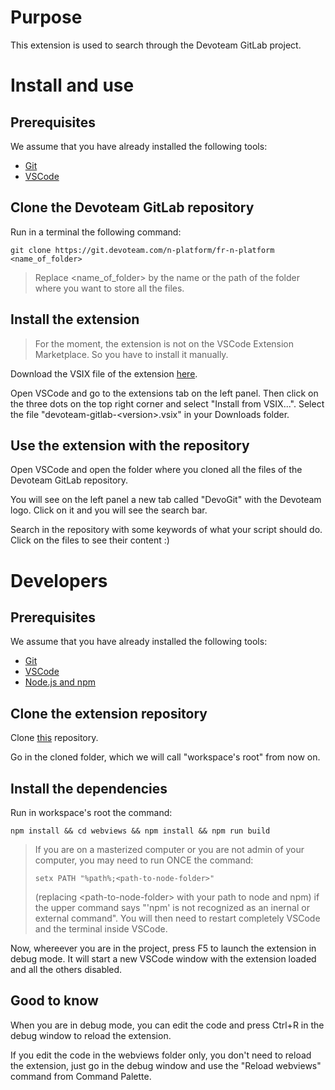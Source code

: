 # Purpose

This extension is used to search through the Devoteam GitLab project.

# Install and use

## Prerequisites

We assume that you have already installed the following tools:
- [Git](https://git-scm.com/downloads)
- [VSCode](https://code.visualstudio.com/download)

## Clone the Devoteam GitLab repository

Run in a terminal the following command:
```shell
git clone https://git.devoteam.com/n-platform/fr-n-platform <name_of_folder>
```

> Replace \<name_of_folder> by the name or the path of the folder where you want to store all the files.

## Install the extension

> For the moment, the extension is not on the VSCode Extension Marketplace. So you have to install it manually.

Download the VSIX file of the extension [here](https://github.com/Ahmed-Zaki-BENNECER/DevoGit-VsCode/releases/latest).

Open VSCode and go to the extensions tab on the left panel. Then click on the three dots on the top right corner and select "Install from VSIX...". Select the file "devoteam-gitlab-\<version>.vsix" in your Downloads folder.

## Use the extension with the repository

Open VSCode and open the folder where you cloned all the files of the Devoteam GitLab repository.

You will see on the left panel a new tab called "DevoGit" with the Devoteam logo. Click on it and you will see the search bar.

Search in the repository with some keywords of what your script should do. Click on the files to see their content :\)

# Developers

## Prerequisites

We assume that you have already installed the following tools:
- [Git](https://git-scm.com/downloads)
- [VSCode](https://code.visualstudio.com/download)
- [Node.js and npm](https://nodejs.org/en/download/)

## Clone the extension repository

Clone [this](https://github.com/Ahmed-Zaki-BENNECER/DevoGit-VsCode) repository.

Go in the cloned folder, which we will call "workspace's root" from now on.

## Install the dependencies

Run in workspace's root the command:
```shell
npm install && cd webviews && npm install && npm run build
```

> If you are on a masterized computer or you are not admin of your computer, you may need to run ONCE the command:
> ```shell
> setx PATH "%path%;<path-to-node-folder>"
> ```
> \(replacing \<path-to-node-folder> with your path to node and npm\) if the upper command says "'npm' is not recognized as an inernal or external command". You will then need to restart completely VSCode and the terminal inside VSCode.

Now, whereever you are in the project, press F5 to launch the extension in debug mode. It will start a new VSCode window with the extension loaded and all the others disabled.

## Good to know

When you are in debug mode, you can edit the code and press Ctrl+R in the debug window to reload the extension.

If you edit the code in the webviews folder only, you don't need to reload the extension, just go in the debug window and use the "Reload webviews" command from Command Palette.